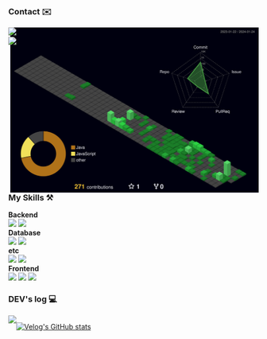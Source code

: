 <!--
헤더
https://github.com/kyechan99/capsule-render/blob/master/docs/README_kr.md

<div align="center">
    
![header](https://capsule-render.vercel.app/api?type=waving&color=0072CD&text=&animation=twinkling&height=100)
[![Typing SVG](https://readme-typing-svg.demolab.com?font=Alkatra&weight=1000&size=30&duration=3000&pause=7&color=4F4F4F&center=true&vCenter=false&multiline=true&repeat=true&width=1000&height=100&lines=Welcome+to+HuijinKang+GitHub!👋)](https://git.io/typing-svg)
</div>
-->

<!--
<div align="center">

![header](https://capsule-render.vercel.app/api?type=waving&color=0FA2BA&text=Welcom🧑🏻‍💻&desc=&fontSize=26&&fontColor=FFFFFF&animation=twinkling&height=150&fontAlignY=30)
</div><br>
-->

<!--
방문자수
https://hits.seeyoufarm.com/

[![Hits](https://hits.seeyoufarm.com/api/count/incr/badge.svg?url=https%3A%2F%2Fgithub.com%2FHuijinKang&count_bg=%2346A8D7&title_bg=%23555555&icon=&icon_color=%23E7E7E7&title=GITHUB&edge_flat=false)](https://hits.seeyoufarm.com)
-->

<!--
언어 사용 통계
https://github.com/anuraghazra/github-readme-stats/blob/master/docs/readme_kr.md

[![Top Langs](https://github-readme-stats.vercel.app/api/top-langs/?username=HuijinKang&layout=compact)](https://github.com/anuraghazra/github-readme-stats)
-->

<!--
<div align="center">
-->


### Contact ✉️
<img src='./profile-3d-contrib/profile-night-green.svg' width='500px' align="right">

<div style="display:flex; flex-direction:column; align-items:flex-start;">
    <!--
    <a href="">
        <img src="https://img.shields.io/badge/Instagram-E4405F?style=flat-square&logo=Instagram&logoColor=white"> 
    </a>
    -->
    <a href="mailto:rkd8527@gmail.com">
        <img src="https://img.shields.io/badge/Gmail-EA4335?style=flat-square&logo=Gmail&logoColor=white"> 
    </a>
    <a href="mailto:rkd8527@naver.com">
        <img src="https://img.shields.io/badge/NAVER MAIL-03C75A?style=flat-square&logo=Naver&logoColor=white"> 
    </a>
</div>

### My Skills ⚒️
<div style="display:flex; flex-direction:column; align-items:flex-start;">
    <!-- Backend -->
    <strong>Backend</strong>
    <div>
        <img src="https://img.shields.io/badge/Java-007396?style=for-the-badge&logo=Java&logoColor=white"> 
        <img src="https://img.shields.io/badge/Spring Boot-6DB33F?style=for-the-badge&logo=spring boot&logoColor=white"> 
    </div>
    <!-- Database -->
    <strong>Database</strong>
    <div>
        <img src="https://img.shields.io/badge/mysql-4479A1?style=flat-square&logo=mysql&logoColor=white"> 
        <img src="https://img.shields.io/badge/oracle-F80000?style=flat-square&logo=oracle&logoColor=white"> 
    </div>
    <!-- etc -->
    <strong>etc</strong>
    <div>
        <img src="https://img.shields.io/badge/linux-FCC624?style=flat-square&logo=linux&logoColor=black"> 
        <img src="https://img.shields.io/badge/Naver Cloud Platform-03C75A?style=flat-square&logo=Naver&logoColor=white"> 
    </div>
    <!-- Frontend -->
    <strong>Frontend</strong>
    <div>
        <img src="https://img.shields.io/badge/html5-E34F26?style=flat-square&logo=html5&logoColor=white"> 
        <img src="https://img.shields.io/badge/css-1572`B6?style=flat-square&logo=css3&logoColor=white">
        <img src="https://img.shields.io/badge/Thymeleaf-005F0F?style=flat-square&logo=Thymeleaf&logoColor=white"> 
    </div>
    <!-- Others
    <p><strong>Others</strong></p>
    <div>
        <img src="https://img.shields.io/badge/Kotlin-7F52FF?style=flat-square&logo=kotlin&logoColor=white">
    </div>
     -->
</div>

### DEV's log 💻
<div style="display:flex; flex-direction:row;">
    <a href="https://velog.io/@rkd8527">
        <img src="https://img.shields.io/badge/Velog-20c997?style=for-the-badge&logo=Vimeo&logoColor=white"> 
    </a>

[![Velog's GitHub stats](https://velog-readme-stats.vercel.app/api?name=rkd8527)](https://velog.io/@rkd8527)<br>
</div>

<!--
GitHub 통계
https://github.com/anuraghazra/github-readme-stats/blob/master/docs/readme_kr.md
-->

<!--
### My Github Stats
[![Anurag's GitHub stats](https://github-readme-stats.vercel.app/api?username=HuijinKang&hide_title=true&show_icons=true&include_all_commits=true&disable_animations=true&theme=vue)](https://github.com/anuraghazra/github-readme-stats)
-->

<!--
</div>
-->
